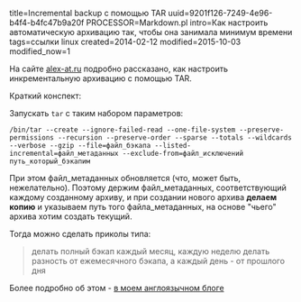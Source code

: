 title=Incremental backup с помощью TAR
uuid=9201f126-7249-4e96-b4f4-b4fc47b9a20f
PROCESSOR=Markdown.pl
intro=Как настроить автоматическую архивацию так, чтобы она занимала минимум времени
tags=ссылки linux
created=2014-02-12
modified=2015-10-03
modified_now=1


На сайте [alex-at.ru](http://alex-at.ru/linux/tar-linux) подробно рассказано, как настроить инкрементальную архивацию с помощью TAR.

Краткий конспект:

Запускать `tar` с таким набором параметров:

    /bin/tar --create --ignore-failed-read --one-file-system --preserve-permissions --recursion --preserve-order --sparse --totals --wildcards --verbose --gzip --file=файл_бэкапа --listed-incremental=файл_метаданных --exclude-from=файл_исключений путь_который_бэкапим

При этом файл\_метаданных обновляется (что, может быть, нежелательно). Поэтому держим файл\_метаданных, соответствующий каждому созданному архиву, и при создании нового архива **делаем копию** и указываем путь того файла\_метаданных, на основе "чьего" архива хотим создать текущий.

Тогда можно сделать приколы типа:

> делать полный бэкап каждый месяц, каждую неделю делать разность от ежемесячного бэкапа, а каждый день - от прошлого дня

Более подробно об этом - [в моем англоязычном блоге](/en/incremental-backups.html)
